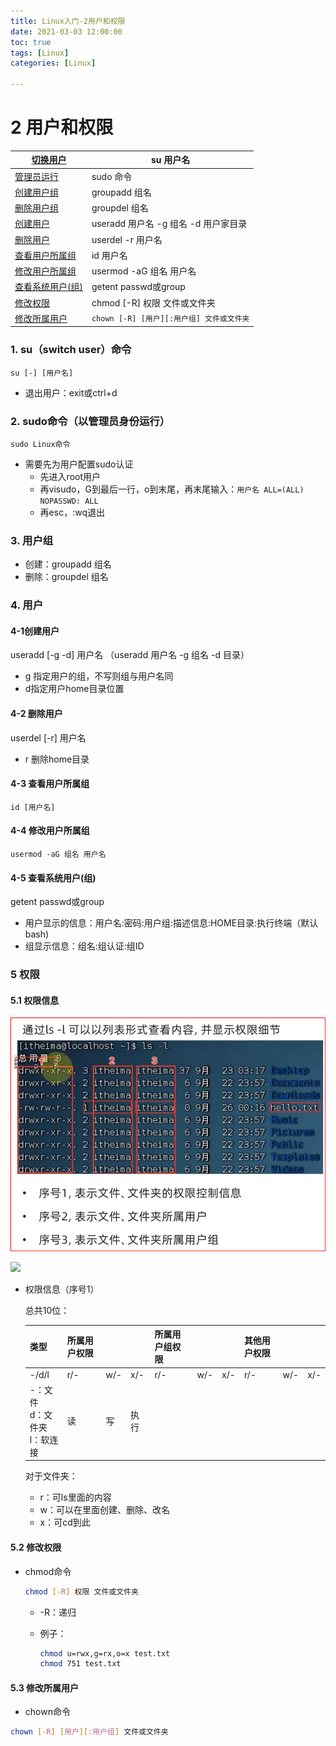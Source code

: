 ```yaml
---
title: Linux入门-2用户和权限
date: 2021-03-03 12:00:00
toc: true
tags: [Linux]
categories: [Linux]

---
```

#

<!--more-->

# 2 用户和权限

| <a href='#su'>切换用户</a>             | su 用户名                                 |
| -------------------------------------- | ----------------------------------------- |
| <a href='#sudo'>管理员运行</a>         | sudo 命令                                 |
| <a href='#groupadd'>创建用户组</a>     | groupadd 组名                             |
| <a href='#groupdel'>删除用户组</a>     | groupdel 组名                             |
| <a href='#useradd'>创建用户</a>        | useradd 用户名 -g 组名 -d 用户家目录      |
| <a href='#userdel'>删除用户</a>        | userdel -r 用户名                         |
| <a href='#id'>查看用户所属组</a>       | id 用户名                                 |
| <a href='#usermod'>修改用户所属组</a>  | usermod -aG 组名 用户名                   |
| <a href='#getent'>查看系统用户(组)</a> | getent passwd或group                      |
| <a href='#chmod'>修改权限</a>          | chmod [-R] 权限 文件或文件夹              |
| <a href='#chown'>修改所属用户</a>      | `chown [-R] [用户][:用户组] 文件或文件夹` |



### 1. su（switch user）<span id='su'>命令</span>

`su [-] [用户名]`

- 退出用户：exit或ctrl+d

### 2. sudo<span id='sudo'>命令</span>（以管理员身份运行）

`sudo Linux命令`

- 需要先为用户配置sudo认证  
  - 先进入root用户
  - 再visudo，G到最后一行，o到末尾，再末尾输入：`用户名 ALL=(ALL)      NOPASSWD: ALL`
  - 再esc，:wq退出 

### 3. 用户组

- 创建：<span id='groupadd'>groupadd</span> 组名
- 删除：<span id='groupdel'>groupdel</span> 组名

### 4. 用户

#### 4-1创建用户
<span id='useradd'>useradd [-g -d] 用户名</span>
（useradd 用户名 -g 组名 -d 目录）

- g 指定用户的组，不写则组与用户名同
- d指定用户home目录位置
#### 4-2 删除用户
<span id='userdel'>userdel [-r] 用户名</span>

- r 删除home目录
#### 4-3 查看用户所属组<span id='id'> </span>

`id [用户名]`

#### 4-4 修改用户所属组<span id='usermod'> </span>

`usermod -aG 组名 用户名`

#### 4-5 查看系统用户(组)<span id='getent'> </span>

getent passwd或group
- 用户显示的信息：用户名:密码:用户组:描述信息:HOME目录:执行终端（默认bash)
- 组显示信息：组名:组认证:组ID

### 5 权限

#### 5.1 权限信息

![](./img/linux/user/8.png)

![](D:\blog\themes\yilia\source\img\linux\user\8.png)

- 权限信息（序号1）

  总共10位：

  | 类型                              | 所属用户权限 |      |      | 所属用户组权限 |      |      | 其他用户权限 |      |      |
  | --------------------------------- | ------------ | ---- | ---- | -------------- | ---- | ---- | ------------ | ---- | ---- |
  | -/d/l                             | r/-          | w/-  | x/-  | r/-            | w/-  | x/-  | r/-          | w/-  | x/-  |
  | -：文件<br>d：文件夹<br>l：软连接 | 读           | 写   | 执行 |                |      |      |              |      |      |

  对于文件夹：

  - r：可ls里面的内容
  - w：可以在里面创建、删除、改名
  - x：可cd到此

#### 5.2 <span id='chmod'>修改权限</span>

- chmod命令

  ```bash
  chmod [-R] 权限 文件或文件夹
  ```

  - -R：递归

  - 例子：

    ```bash
    chmod u=rwx,g=rx,o=x test.txt
    chmod 751 test.txt
    ```
    
    

#### 5.3 <span id='chown'>修改所属用户</span>

- chown命令

```bash
chown [-R] [用户][:用户组] 文件或文件夹
```

  

